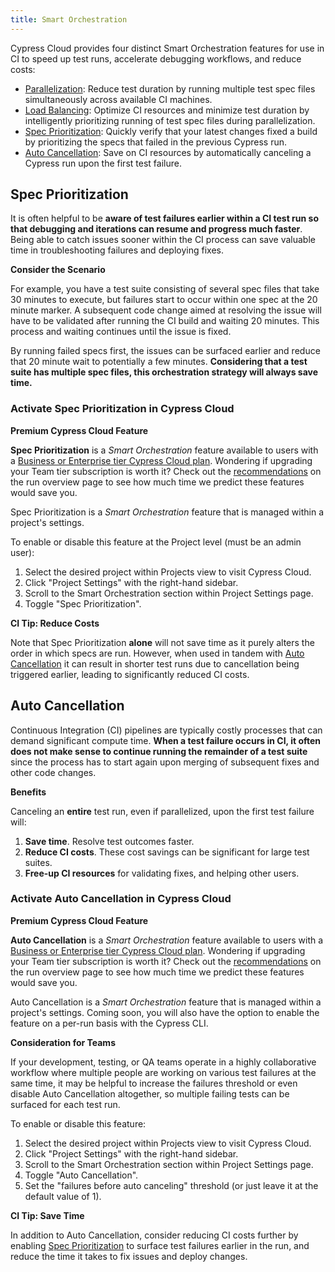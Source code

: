 ```yaml
---
title: Smart Orchestration
---
```


Cypress Cloud provides four distinct Smart Orchestration features for use in CI
to speed up test runs, accelerate debugging workflows, and reduce costs:

- [Parallelization](/guides/guides/parallelization): Reduce test duration by
  running multiple test spec files simultaneously across available CI machines.
- [Load Balancing](/guides/guides/parallelization#Balance-strategy): Optimize CI
  resources and minimize test duration by intelligently prioritizing running of
  test spec files during parallelization.
- [Spec Prioritization](#Spec-Prioritization): Quickly verify that your latest
  changes fixed a build by prioritizing the specs that failed in the previous
  Cypress run.
- [Auto Cancellation](#Auto-Cancellation): Save on CI resources by automatically
  canceling a Cypress run upon the first test failure.

## Spec Prioritization

It is often helpful to be **aware of test failures earlier within a CI test run
so that debugging and iterations can resume and progress much faster**. Being
able to catch issues sooner within the CI process can save valuable time in
troubleshooting failures and deploying fixes.

<Alert type="info">

<strong class="alert-header"><Icon name="graduation-cap"></Icon> Consider the
Scenario</strong>

For example, you have a test suite consisting of several spec files that take 30
minutes to execute, but failures start to occur within one spec at the 20 minute
marker. A subsequent code change aimed at resolving the issue will have to be
validated after running the CI build and waiting 20 minutes. This process and
waiting continues until the issue is fixed.

By running failed specs first, the issues can be surfaced earlier and reduce
that 20 minute wait to potentially a few minutes. **Considering that a test
suite has multiple spec files, this orchestration strategy will always save
time.**

</Alert>

### Activate Spec Prioritization in Cypress Cloud

<Alert type="success">

<strong class="alert-header"><Icon name="star"></Icon> Premium Cypress Cloud
Feature</strong>

**Spec Prioritization** is a _Smart Orchestration_ feature available to users
with a
[Business or Enterprise tier Cypress Cloud plan](https://cypress.io/pricing).
Wondering if upgrading your Team tier subscription is worth it? Check out the
[recommendations](/guides/cloud/runs#Recommendations) on the run overview page
to see how much time we predict these features would save you.

</Alert>

Spec Prioritization is a _Smart Orchestration_ feature that is managed within a
project's settings.

To enable or disable this feature at the Project level (must be an admin user):

1. Select the desired project within Projects view to visit Cypress Cloud.
2. Click "Project Settings" with the right-hand sidebar.
3. Scroll to the Smart Orchestration section within Project Settings page.
4. Toggle "Spec Prioritization".

<DocsImage src="/img/guides/cloud/smart-orchestration/spec-prioritization-active.png" alt="Enable Spec Prioritization"></DocsImage>

<Alert type="bolt">

<strong class="alert-header">CI Tip: Reduce Costs</strong>

Note that Spec Prioritization **alone** will not save time as it purely alters
the order in which specs are run. However, when used in tandem with
[Auto Cancellation](#Auto-Cancellation) it can result in shorter test runs due
to cancellation being triggered earlier, leading to significantly reduced CI
costs.

</Alert>

## Auto Cancellation

Continuous Integration (CI) pipelines are typically costly processes that can
demand significant compute time. **When a test failure occurs in CI, it often
does not make sense to continue running the remainder of a test suite** since
the process has to start again upon merging of subsequent fixes and other code
changes.

<Alert type="success">

<strong class="alert-header"><Icon name="check"></Icon> Benefits</strong>

Canceling an **entire** test run, even if parallelized, upon the first test
failure will:

1. **Save time**. Resolve test outcomes faster.
2. **Reduce CI costs**. These cost savings can be significant for large test
   suites.
3. **Free-up CI resources** for validating fixes, and helping other users.

</Alert>

### Activate Auto Cancellation in Cypress Cloud

<Alert type="success">

<strong class="alert-header"><Icon name="star"></Icon> Premium Cypress Cloud
Feature</strong>

**Auto Cancellation** is a _Smart Orchestration_ feature available to users with
a [Business or Enterprise tier Cypress Cloud plan](https://cypress.io/pricing).
Wondering if upgrading your Team tier subscription is worth it? Check out the
[recommendations](/guides/cloud/runs#Recommendations) on the run overview page
to see how much time we predict these features would save you.

</Alert>

Auto Cancellation is a _Smart Orchestration_ feature that is managed within a
project's settings. Coming soon, you will also have the option to enable the
feature on a per-run basis with the Cypress CLI.

<Alert type="info">

<strong class="alert-header">Consideration for Teams</strong>

If your development, testing, or QA teams operate in a highly collaborative
workflow where multiple people are working on various test failures at the same
time, it may be helpful to increase the failures threshold or even disable Auto
Cancellation altogether, so multiple failing tests can be surfaced for each test
run.

</Alert>

To enable or disable this feature:

1. Select the desired project within Projects view to visit Cypress Cloud.
2. Click "Project Settings" with the right-hand sidebar.
3. Scroll to the Smart Orchestration section within Project Settings page.
4. Toggle "Auto Cancellation".
5. Set the "failures before auto canceling" threshold (or just leave it at the
   default value of 1).

<DocsImage src="/img/guides/cloud/smart-orchestration/auto-cancellation-active.png" alt="Enable Auto Cancellation"></DocsImage>

<Alert type="bolt">

<strong class="alert-header">CI Tip: Save Time</strong>

In addition to Auto Cancellation, consider reducing CI costs further by enabling
[Spec Prioritization](#Spec-Prioritization) to surface test failures earlier in
the run, and reduce the time it takes to fix issues and deploy changes.

</Alert>
